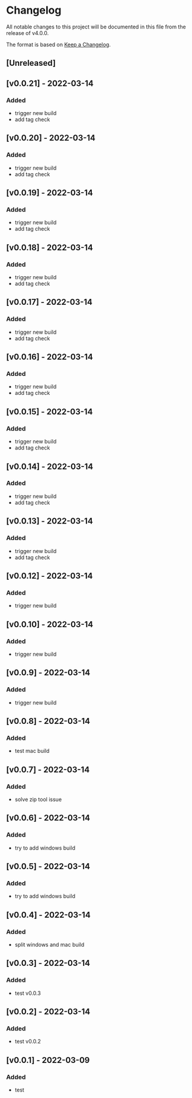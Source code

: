 # Changelog

All notable changes to this project will be documented in this file from the release of v4.0.0.

The format is based on [Keep a Changelog](https://keepachangelog.com/en/1.0.0/).

## [Unreleased]

## [v0.0.21] - 2022-03-14

### Added
 - trigger new build
 - add tag check

## [v0.0.20] - 2022-03-14

### Added
 - trigger new build
 - add tag check

## [v0.0.19] - 2022-03-14

### Added
 - trigger new build
 - add tag check

## [v0.0.18] - 2022-03-14

### Added
 - trigger new build
 - add tag check

## [v0.0.17] - 2022-03-14

### Added
 - trigger new build
 - add tag check

## [v0.0.16] - 2022-03-14

### Added
 - trigger new build
 - add tag check

## [v0.0.15] - 2022-03-14

### Added
 - trigger new build
 - add tag check

## [v0.0.14] - 2022-03-14

### Added
 - trigger new build
 - add tag check


## [v0.0.13] - 2022-03-14

### Added
 - trigger new build
 - add tag check

## [v0.0.12] - 2022-03-14

### Added
 - trigger new build

## [v0.0.10] - 2022-03-14

### Added
 - trigger new build

## [v0.0.9] - 2022-03-14

### Added
 - trigger new build

## [v0.0.8] - 2022-03-14

### Added
 - test mac build


## [v0.0.7] - 2022-03-14

### Added
 - solve zip tool issue

## [v0.0.6] - 2022-03-14

### Added
 - try to add windows build

## [v0.0.5] - 2022-03-14

### Added
 - try to add windows build

## [v0.0.4] - 2022-03-14

### Added
 - split windows and mac build

## [v0.0.3] - 2022-03-14

### Added
 - test v0.0.3

## [v0.0.2] - 2022-03-14

### Added
 - test v0.0.2

## [v0.0.1] - 2022-03-09

### Added
 - test

